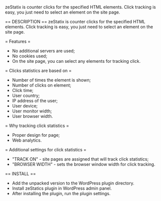 zeStatix ​​is counter clicks for the specified HTML elements. Click tracking is easy, you just need to select an element on the site page.

== DESCRIPTION ==
    zeStatix ​​is counter clicks for the specified HTML elements. Click tracking is easy, you just need to select an element on the site page.

= Features =
- No additional servers are used;
- No cookies used;
- On the site page, you can select any elements for tracking click.

= Clicks statistics are based on =
- Number of times the element is shown;
- Number of clicks on element;
- Сlick time;
- User country;
- IP address of the user;
- User device;
- User monitor width;
- User browser width.

= Why tracking click statistics =
- Proper design for page;
- Web analytics.

= Additional settings for click statistics =
- "TRACK ON" - site pages are assigned that will track click statistics;
- "BROWSER WIDTH" - sets the browser window width for click tracking.

== INSTALL ==

- Add the unpacked version to the WordPress plugin directory.
- Install zeStatics plugin in WordPress admin panel.
- After installing the plugin, run the plugin settings.
